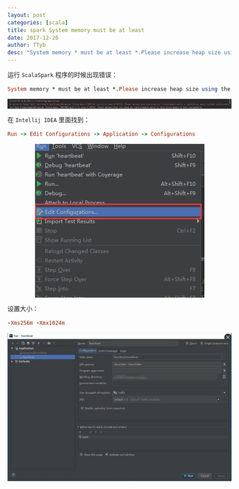 ```yaml
---
layout: post
categories: [scala]
title: spark System memory must be at least
date: 2017-12-26
author: TTyb
desc: "System memory * must be at least *.Please increase heap size using the --driver--memory option or spark.driver.memory"
---
```


运行 `ScalaSpark` 程序的时候出现错误：

~~~ruby
System memory * must be at least *.Please increase heap size using the --driver--memory option or spark.driver.memory
~~~

<p style="text-align:center"><img src="/static/postimage/scala/systemmemory/20171226094546.png" class="img-responsive" style="display: block; margin-right: auto; margin-left: auto;"></p>

在 `Intellij IDEA` 里面找到：

~~~ruby
Run -> Edit Configurations -> Application -> Configurations 
~~~

<p style="text-align:center"><img src="/static/postimage/scala/systemmemory/20171226095003.png" class="img-responsive" style="display: block; margin-right: auto; margin-left: auto;"></p>

设置大小：

~~~ruby
-Xms256m -Xmx1024m
~~~

<p style="text-align:center"><img src="/static/postimage/scala/systemmemory/20171226095209.jpg" class="img-responsive" style="display: block; margin-right: auto; margin-left: auto;"></p>